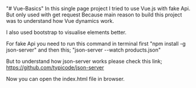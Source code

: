"# Vue-Basics" 
In this single page project I tried to use Vue.js with fake Api.
But only used with get request Because main reason to build this project was to understand how Vue dynamics work.

I also used bootstrap to visualise elements better.

For fake Api you need to run this command in terminal first
"npm install -g json-server"
and then this; 
"json-server --watch products.json"

But to understand how json-server works please check this link;
https://github.com/typicode/json-server

Now you can open the index.html file in browser.

